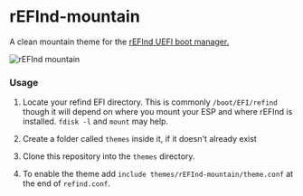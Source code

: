 # rEFInd-mountain

A clean mountain theme for the [rEFInd UEFI boot manager.](http://www.rodsbooks.com/refind/)

![rEFInd mountain](blob:https://imgur.com/90a572db-fd41-4dcd-a879-64810daeb4d5)

### Usage

 1. Locate your refind EFI directory. This is commonly `/boot/EFI/refind`
    though it will depend on where you mount your ESP and where rEFInd is
    installed. `fdisk -l` and `mount` may help.

 2. Create a folder called `themes` inside it, if it doesn't already exist

 3. Clone this repository into the `themes` directory.

 4. To enable the theme add `include themes/rEFInd-mountain/theme.conf` at the end of
    `refind.conf`.
    
